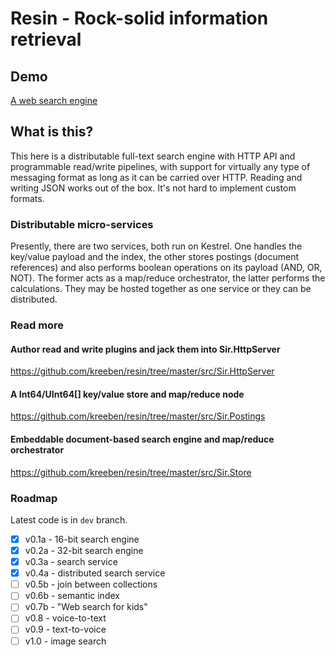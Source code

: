 # Resin - Rock-solid information retrieval

## Demo

[A web search engine](https://didyougogo.com)

## What is this?

This here is a distributable full-text search engine with HTTP API and programmable read/write pipelines, 
with support for virtually any type of messaging format as long as it can be carried over HTTP. 
Reading and writing JSON works out of the box. It's not hard to implement custom formats.

### Distributable micro-services

Presently, there are two services, both run on Kestrel. One handles the key/value payload and the index, the other stores postings (document references) and also performs boolean operations on its payload (AND, OR, NOT). The former acts as a map/reduce orchestrator, the latter performs the calculations. They may be hosted together as one service or they can be distributed.

### Read more

#### Author read and write plugins and jack them into Sir.HttpServer  
https://github.com/kreeben/resin/tree/master/src/Sir.HttpServer

#### A Int64/UInt64[] key/value store and map/reduce node  
https://github.com/kreeben/resin/tree/master/src/Sir.Postings

#### Embeddable document-based search engine and map/reduce orchestrator 
https://github.com/kreeben/resin/tree/master/src/Sir.Store

### Roadmap

Latest code is in `dev` branch.

- [x] v0.1a - 16-bit search engine
- [x] v0.2a - 32-bit search engine
- [x] v0.3a - search service
- [x] v0.4a - distributed search service
- [ ] v0.5b - join between collections
- [ ] v0.6b - semantic index
- [ ] v0.7b - "Web search for kids"
- [ ] v0.8 - voice-to-text
- [ ] v0.9 - text-to-voice
- [ ] v1.0 - image search
